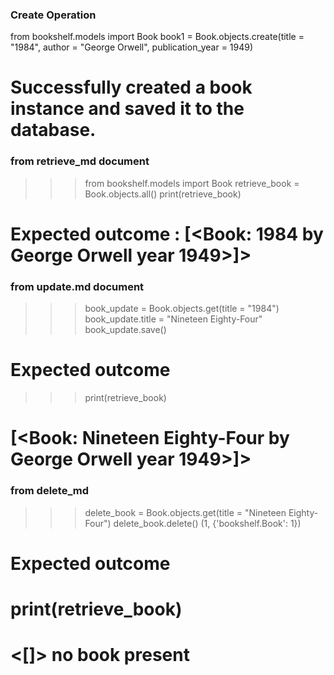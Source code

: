 ### Create Operation

from bookshelf.models import Book
book1 = Book.objects.create(title = "1984", author = "George Orwell", publication_year = 1949)
# Successfully created a book instance and saved it to the database.

### from retrieve_md document
>>> from bookshelf.models import Book
>>> retrieve_book = Book.objects.all()
>>> print(retrieve_book)
# Expected outcome : [<Book: 1984 by George Orwell year 1949>]>


### from update.md document
>>> book_update = Book.objects.get(title = "1984")
>>> book_update.title = "Nineteen Eighty-Four"
>>> book_update.save()

# Expected outcome 
>>> print(retrieve_book)
 # [<Book: Nineteen Eighty-Four by George Orwell year 1949>]>

 
### from delete_md 
>>> delete_book = Book.objects.get(title = "Nineteen
 Eighty-Four")
>>> delete_book.delete()
(1, {'bookshelf.Book': 1})

# Expected outcome 
 # print(retrieve_book)
  # <[]> no book present

